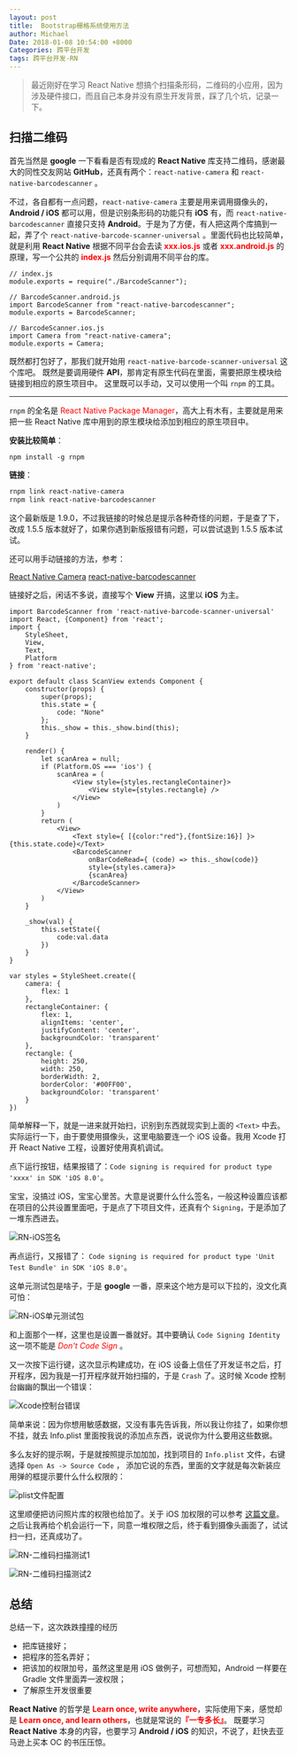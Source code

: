```yaml
---
layout: post
title:  Bootstrap栅格系统使用方法
author: Michael
Date: 2018-01-08 10:54:00 +8000
Categories: 跨平台开发
tags: 跨平台开发-RN
---
```


> 最近刚好在学习 React Native 想搞个扫描条形码，二维码的小应用，因为涉及硬件接口，而且自己本身并没有原生开发背景，踩了几个坑，记录一下。

## 扫描二维码

首先当然是 **google** 一下看看是否有现成的 **React Native** 库支持二维码，感谢最大的同性交友网站 **GitHub**，还真有两个：`react-native-camera` 和 `react-native-barcodescanner` 。

不过，各自都有一点问题，`react-native-camera` 主要是用来调用摄像头的，**Android / iOS** 都可以用，但是识别条形码的功能只有 **iOS** 有，而 `react-native-barcodescanner` 直接只支持 **Android**。于是为了方便，有人把这两个库搞到一起，弄了个 `react-native-barcode-scanner-universal` 。里面代码也比较简单，就是利用 **React Native** 根据不同平台会去读 <font color='red'> **xxx.ios.js** </font>或者<font color='red'> **xxx.android.js** </font>的原理，写一个公共的<font color='red'> **index.js** </font>然后分别调用不同平台的库。


```react
// index.js
module.exports = require("./BarcodeScanner");

// BarcodeScanner.android.js
import BarcodeScanner from "react-native-barcodescanner";
module.exports = BarcodeScanner;

// BarcodeScanner.ios.js
import Camera from "react-native-camera";
module.exports = Camera;
```

既然都打包好了，那我们就开始用 `react-native-barcode-scanner-universal` 这个库吧。
既然是要调用硬件 **API**，那肯定有原生代码在里面，需要把原生模块给链接到相应的原生项目中。
这里既可以手动，又可以使用一个叫 `rnpm` 的工具。

<hr/>

`rnpm` 的全名是<font color='red'> React Native Package Manager</font>，高大上有木有，主要就是用来把一些 React Native 库中用到的原生模块给添加到相应的原生项目中。

**安装比较简单**：

```bash****
npm install -g rnpm
```

**链接**：

```bash
rnpm link react-native-camera
rnpm link react-native-barcodescanner
```
这个最新版是 1.9.0，不过我链接的时候总是提示各种奇怪的问题，于是查了下，改成 1.5.5 版本就好了，如果你遇到新版报错有问题，可以尝试退到 1.5.5 版本试试。

还可以用手动链接的方法，参考：

[React Native Camera](https://github.com/lwansbrough/react-native-camera#manual-install)
[react-native-barcodescanner](https://github.com/ideacreation/react-native-barcodescanner#installation)

链接好之后，闲话不多说，直接写个 **View** 开搞，这里以 **iOS** 为主。


```react
import BarcodeScanner from 'react-native-barcode-scanner-universal'
import React, {Component} from 'react';
import {
    StyleSheet,
    View,
    Text,
    Platform
} from 'react-native';

export default class ScanView extends Component {
    constructor(props) {
        super(props);
        this.state = {
            code: "None"
        };
        this._show = this._show.bind(this);
    }

    render() {
        let scanArea = null;
        if (Platform.OS === 'ios') {
            scanArea = (
                <View style={styles.rectangleContainer}>
                    <View style={styles.rectangle} />
                </View>
            )
        }
        return (
            <View>
                <Text style={ [{color:"red"},{fontSize:16}] }>{this.state.code}</Text>
                <BarcodeScanner
                    onBarCodeRead={ (code) => this._show(code)}
                    style={styles.camera}>
                    {scanArea}
                </BarcodeScanner>
            </View>
        )
    }

    _show(val) {
        this.setState({
            code:val.data
        })
    }
}

var styles = StyleSheet.create({
    camera: {
        flex: 1
    },
    rectangleContainer: {
        flex: 1,
        alignItems: 'center',
        justifyContent: 'center',
        backgroundColor: 'transparent'
    },
    rectangle: {
        height: 250,
        width: 250,
        borderWidth: 2,
        borderColor: '#00FF00',
        backgroundColor: 'transparent'
    }
})
```

简单解释一下，就是一进来就开始扫，识别到东西就现实到上面的 `<Text>` 中去。
实际运行一下，由于要使用摄像头，这里电脑要连一个 iOS 设备。我用 Xcode 打开 React Native 工程，设置好使用真机调试。

点下运行按钮，结果报错了：`Code signing is required for product type 'xxxx' in SDK 'iOS 8.0'`。

宝宝，没搞过 iOS，宝宝心里苦。大意是说要什么什么签名，一般这种设置应该都在项目的公共设置里面吧，于是点了下项目文件，还真有个 `Signing`，于是添加了一堆东西进去。

![RN-iOS签名](http://upload-images.jianshu.io/upload_images/563374-90e817e0e8f49da6.png?imageMogr2/auto-orient/strip%7CimageView2/2/w/1240)

再点运行，又报错了： `Code signing is required for product type 'Unit Test Bundle' in SDK 'iOS 8.0'`。

这单元测试包是啥子，于是 **google** 一番，原来这个地方是可以下拉的，没文化真可怕：

![RN-iOS单元测试包](http://upload-images.jianshu.io/upload_images/563374-e7e0730ef3f434fe.png?imageMogr2/auto-orient/strip%7CimageView2/2/w/1240)

和上面那个一样，这里也是设置一番就好。其中要确认 `Code Signing Identity` 这一项不能是<font color='red'> *Don't Code Sign* </font>。

又一次按下运行键，这次显示构建成功，在 iOS 设备上信任了开发证书之后，打开程序，因为我是一打开程序就开始扫描的，于是 `Crash` 了。这时候 Xcode 控制台幽幽的飘出一个错误：

![Xcode控制台错误](http://upload-images.jianshu.io/upload_images/563374-bf420620915393c0.png?imageMogr2/auto-orient/strip%7CimageView2/2/w/1240)

简单来说：因为你想用敏感数据，又没有事先告诉我，所以我让你挂了，如果你想不挂，就去 Info.plist 里面按我说的添加点东西，说说你为什么要用这些数据。

多么友好的提示啊，于是就按照提示加加加，找到项目的 `Info.plist` 文件，右键选择 `Open As -> Source Code` ， 添加它说的东西，里面的文字就是每次新装应用弹的框提示要什么什么权限的：

![plist文件配置](http://upload-images.jianshu.io/upload_images/563374-c42ea69d8f71147c.png?imageMogr2/auto-orient/strip%7CimageView2/2/w/1240)

这里顺便把访问照片库的权限也给加了。关于 iOS 加权限的可以参考 [这篇文章](http://www.jianshu.com/p/c212cde86877)。
之后让我再给个机会运行一下，同意一堆权限之后，终于看到摄像头画面了，试试扫一扫，还真成功了。

![RN-二维码扫描测试1](http://upload-images.jianshu.io/upload_images/563374-56eee45045556a77.png?imageMogr2/auto-orient/strip%7CimageView2/2/w/1240)

![RN-二维码扫描测试2](http://upload-images.jianshu.io/upload_images/563374-264b34ce838eba3e.png?imageMogr2/auto-orient/strip%7CimageView2/2/w/1240)

## 总结

总结一下，这次跌跌撞撞的经历

- 把库链接好；
- 把程序的签名弄好；
- 把该加的权限加号，虽然这里是用 iOS 做例子，可想而知，Android 一样要在 Gradle 文件里面弄一波权限；
- 了解原生开发很重要

**React Native** 的哲学是<font color='red'> **Learn once, write anywhere**</font>，实际使用下来，感觉却是<font color='red'> **Learn once, and learn others**</font>，也就是常说的<font color='red'>**『一专多长』**</font>。 既要学习 **React Native** 本身的内容，也要学习 **Android / iOS** 的知识，不说了，赶快去亚马逊上买本 OC 的书压压惊。

